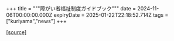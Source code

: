 +++
title = """障がい者福祉制度ガイドブック"""
date = 2024-11-06T00:00:00.000Z
expiryDate = 2025-01-22T22:18:52.714Z
tags = ["kuriyama","news"]
+++


[[source]](https://www.town.kuriyama.hokkaido.jp/soshiki/39/29310.html)
